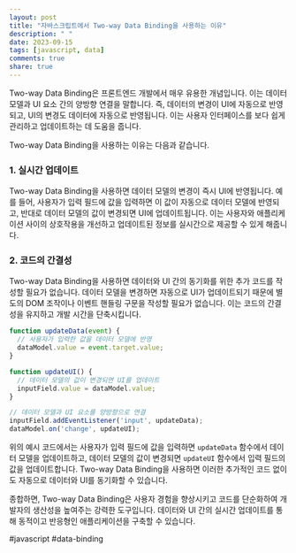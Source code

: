 ```yaml
---
layout: post
title: "자바스크립트에서 Two-way Data Binding을 사용하는 이유"
description: " "
date: 2023-09-15
tags: [javascript, data]
comments: true
share: true
---
```


Two-way Data Binding은 프론트엔드 개발에서 매우 유용한 개념입니다. 이는 데이터 모델과 UI 요소 간의 양방향 연결을 말합니다. 즉, 데이터의 변경이 UI에 자동으로 반영되고, UI의 변경도 데이터에 자동으로 반영됩니다. 이는 사용자 인터페이스를 보다 쉽게 관리하고 업데이트하는 데 도움을 줍니다.

Two-way Data Binding을 사용하는 이유는 다음과 같습니다.

### 1. 실시간 업데이트

Two-way Data Binding을 사용하면 데이터 모델의 변경이 즉시 UI에 반영됩니다. 예를 들어, 사용자가 입력 필드에 값을 입력하면 이 값이 자동으로 데이터 모델에 반영되고, 반대로 데이터 모델의 값이 변경되면 UI에 업데이트됩니다. 이는 사용자와 애플리케이션 사이의 상호작용을 개선하고 업데이트된 정보를 실시간으로 제공할 수 있게 해줍니다.

### 2. 코드의 간결성

Two-way Data Binding을 사용하면 데이터와 UI 간의 동기화를 위한 추가 코드를 작성할 필요가 없습니다. 데이터 모델을 변경하면 자동으로 UI가 업데이트되기 때문에 별도의 DOM 조작이나 이벤트 핸들링 구문을 작성할 필요가 없습니다. 이는 코드의 간결성을 유지하고 개발 시간을 단축시킵니다.

```javascript
function updateData(event) {
  // 사용자가 입력한 값을 데이터 모델에 반영
  dataModel.value = event.target.value;
}

function updateUI() {
  // 데이터 모델의 값이 변경되면 UI를 업데이트
  inputField.value = dataModel.value;
}

// 데이터 모델과 UI 요소를 양방향으로 연결
inputField.addEventListener('input', updateData);
dataModel.on('change', updateUI);
```

위의 예시 코드에서는 사용자가 입력 필드에 값을 입력하면 `updateData` 함수에서 데이터 모델을 업데이트하고, 데이터 모델의 값이 변경되면 `updateUI` 함수에서 입력 필드의 값을 업데이트합니다. Two-way Data Binding을 사용하면 이러한 추가적인 코드 없이도 자동으로 데이터와 UI를 동기화할 수 있습니다.

종합하면, Two-way Data Binding은 사용자 경험을 향상시키고 코드를 단순화하여 개발자의 생산성을 높여주는 강력한 도구입니다. 데이터와 UI 간의 실시간 업데이트를 통해 동적이고 반응형인 애플리케이션을 구축할 수 있습니다.

#javascript #data-binding